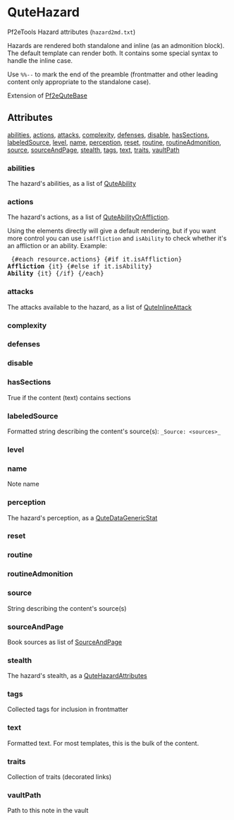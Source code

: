 # QuteHazard

Pf2eTools Hazard attributes (`hazard2md.txt`)

Hazards are rendered both standalone and inline (as an admonition block). The default template can render both. It contains some special syntax to handle the inline case.

Use `%%--` to mark the end of the preamble (frontmatter and other leading content only appropriate to the standalone case).

Extension of [Pf2eQuteBase](Pf2eQuteBase.md)

## Attributes

[abilities](#abilities), [actions](#actions), [attacks](#attacks), [complexity](#complexity), [defenses](#defenses), [disable](#disable), [hasSections](#hassections), [labeledSource](#labeledsource), [level](#level), [name](#name), [perception](#perception), [reset](#reset), [routine](#routine), [routineAdmonition](#routineadmonition), [source](#source), [sourceAndPage](#sourceandpage), [stealth](#stealth), [tags](#tags), [text](#text), [traits](#traits), [vaultPath](#vaultpath)


### abilities

The hazard's abilities, as a list of [QuteAbility](QuteAbility.md)

### actions

The hazard's actions, as a list of [QuteAbilityOrAffliction](QuteAbilityOrAffliction.md).

Using the elements directly will give a default rendering, but if you want more control you can use `isAffliction` and `isAbility` to check whether it's an affliction or an ability. Example:  <pre> {#each resource.actions} {#if it.isAffliction} **Affliction** {it} {#else if it.isAbility} **Ability** {it} {/if} {/each} </pre>

### attacks

The attacks available to the hazard, as a list of [QuteInlineAttack](QuteInlineAttack.md)

### complexity


### defenses


### disable


### hasSections

True if the content (text) contains sections

### labeledSource

Formatted string describing the content's source(s): `_Source: <sources>_`

### level


### name

Note name

### perception

The hazard's perception, as a [QuteDataGenericStat](QuteDataGenericStat.md)

### reset


### routine


### routineAdmonition


### source

String describing the content's source(s)

### sourceAndPage

Book sources as list of [SourceAndPage](../SourceAndPage.md)

### stealth

The hazard's stealth, as a [QuteHazardAttributes](QuteHazard/QuteHazardStealth.md)

### tags

Collected tags for inclusion in frontmatter

### text

Formatted text. For most templates, this is the bulk of the content.

### traits

Collection of traits (decorated links)

### vaultPath

Path to this note in the vault
